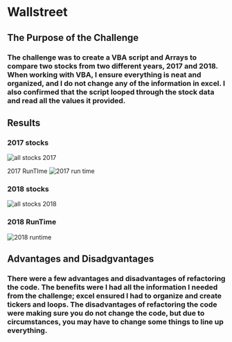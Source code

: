 # Wallstreet

## The Purpose of the Challenge 

### The challenge was to create a VBA script and Arrays to compare two stocks from two different years, 2017 and 2018. When working with VBA, I ensure everything is neat and organized, and I do not change any of the information in excel. I also confirmed that the script looped through the stock data and read all the values it provided. 

## Results

### 2017 stocks 
![all stocks 2017](https://user-images.githubusercontent.com/113754027/197089272-7fa7a18c-cb3c-4050-b99d-07e009bff68b.png)

2017 RunTIme
![2017 run time](https://user-images.githubusercontent.com/113754027/197090331-f2db84bf-7f81-4c1b-9bd7-dec8ed429cea.png)


### 2018 stocks
![all stocks 2018](https://user-images.githubusercontent.com/113754027/197089457-5985b9c4-f024-465d-b91f-b7a64b175f6e.png)

### 2018 RunTime 
![2018 runtime](https://user-images.githubusercontent.com/113754027/197090247-cebf714c-b567-485c-ac55-c051e9cb69f2.PNG)



## Advantages and Disadgvantages 

### There were a few advantages and disadvantages of refactoring the code.  The benefits were I had all the information I needed from the challenge; excel ensured I had to organize and create tickers and loops. The disadvantages of refactoring the code were making sure you do not change the code, but due to circumstances, you may have to change some things to line up everything.
